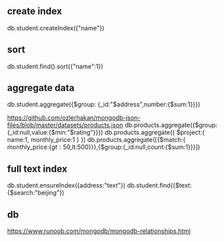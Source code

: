 ## create index
db.student.createIndex({"name"})

## sort
db.student.find().sort({"name":1})

## aggregate data
 db.student.aggregate({$group: {_id:"$address",number:{$sum:1}}})
 
 https://github.com/ozlerhakan/mongodb-json-files/blob/master/datasets/products.json
 db.products.aggregate({$group:{_id:null,value:{$min:"$rating"}}})
 db.products.aggregate({ $project:{ name:1, monthly_price:1 } })
 db.products.aggregate([{$match:{ monthly_price:{$gt:50,$lt:500}}},{$group:{_id:null,count:{$sum:1}}}])
 
 ## full text index
 db.student.ensureIndex({address:"text"})
 db.student.find({$text:{$search:"beijing"})
 
 ## db
 https://www.runoob.com/mongodb/mongodb-relationships.html
